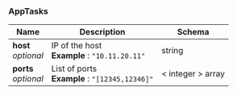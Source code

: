 
<a name="apptasks"></a>
### AppTasks

|Name|Description|Schema|
|---|---|---|
|**host**  <br>*optional*|IP of the host  <br>**Example** : `"10.11.20.11"`|string|
|**ports**  <br>*optional*|List of ports  <br>**Example** : `"[12345,12346]"`|< integer > array|



